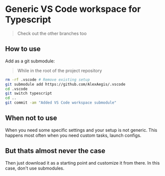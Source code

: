 # Generic VS Code workspace for Typescript

> Check out the other branches too

## How to use

Add as a git submodule:

> While in the root of the project repository

```sh
rm -rf .vscode # Remove existing setup
git submodule add https://github.com/AlexAegis/.vscode
cd .vscode
git switch typescript
cd ..
git commit -am "Added VS Code workspace submodule"
```

## When not to use

When you need some specific settings and your setup is not generic.
This happens most often when you need custom tasks, launch configs.

## But thats almost never the case

Then just download it as a starting point and customize it from there.
In this case, don't use submodules.
